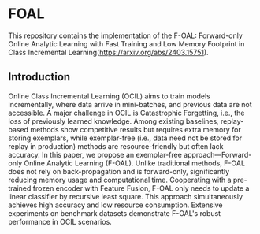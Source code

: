 
# FOAL

This repository contains the implementation of the F-OAL: Forward-only Online Analytic Learning with
Fast Training and Low Memory Footprint in Class Incremental Learning(https://arxiv.org/abs/2403.15751).


## Introduction

Online Class Incremental Learning (OCIL) aims to train models incrementally, where data arrive in mini-batches, and previous data are not accessible. A major challenge in OCIL is Catastrophic Forgetting, i.e., the loss of previously learned knowledge. Among existing baselines, replay-based methods show competitive results but requires extra memory for storing exemplars, while exemplar-free (i.e., data need not be stored for replay in production) methods are resource-friendly but often lack accuracy. In this paper, we propose an exemplar-free  approach—Forward-only Online Analytic Learning (F-OAL). Unlike traditional methods, F-OAL does not rely on back-propagation and is forward-only, significantly reducing memory usage and computational time. Cooperating with a pre-trained frozen encoder with Feature Fusion, F-OAL only needs to update a linear classifier by recursive least square. This approach simultaneously achieves high accuracy and low resource consumption. Extensive experiments on benchmark datasets demonstrate F-OAL's robust performance in OCIL scenarios.


